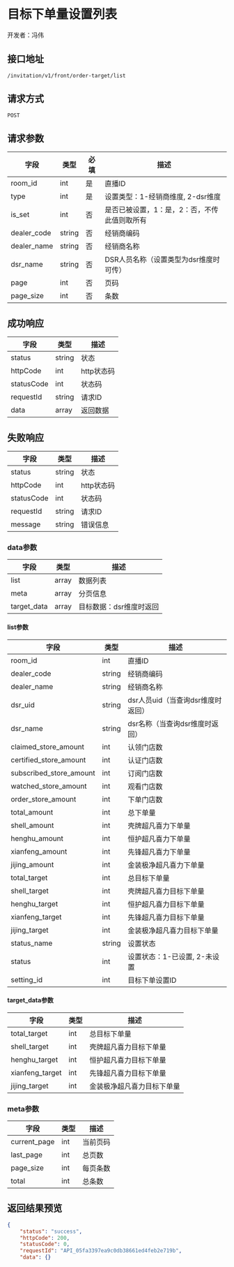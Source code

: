 # 目标下单量设置列表

开发者：冯伟

## 接口地址

`/invitation/v1/front/order-target/list`

## 请求方式

`POST`

## 请求参数

| 字段 | 类型   | 必填 | 描述     |
| ---- | ------ | ---- | -------- |
| room_id | int | 是   |  直播ID |
| type   | int    | 是   | 设置类型：1-经销商维度, 2-dsr维度   |
| is_set   | int    | 否   | 是否已被设置，1：是，2：否，不传此值则取所有   |
| dealer_code   | string    | 否   | 经销商编码   |
| dealer_name   | string    | 否   | 经销商名称   |
| dsr_name   | string    | 否   | DSR人员名称（设置类型为dsr维度时可传）   |
| page   | int    | 否   | 页码   |
| page_size   | int    | 否   | 条数   |

## 成功响应

| 字段       | 类型    | 描述        |
| ---------- | ------- | ----------- |
| status    | string  | 状态    |
| httpCode     | int  | http状态码    |
| statusCode | int  | 状态码 |
| requestId | string  | 请求ID |
| data  | array  | 返回数据      |

## 失败响应

| 字段       | 类型    | 描述        |
| ---------- | ------- | ----------- |
| status    | string  | 状态    |
| httpCode     | int  | http状态码    |
| statusCode | int  | 状态码 |
| requestId | string  | 请求ID |
| message  | string  | 错误信息      |

### data参数

| 字段 | 类型 | 描述 |
| --- | --- | --- |
| list | array | 数据列表 |
| meta | array | 分页信息 |
| target_data | array | 目标数据：dsr维度时返回 |

#### list参数

| 字段 | 类型 | 描述 |
| --- | --- | --- |
| room_id | int | 直播ID |
| dealer_code | string | 经销商编码 |
| dealer_name | string | 经销商名称 |
| dsr_uid | string | dsr人员uid（当查询dsr维度时返回） |
| dsr_name | string | dsr名称（当查询dsr维度时返回） |
| claimed_store_amount | int | 认领门店数 |
| certified_store_amount | int | 认证门店数 |
| subscribed_store_amount | int | 订阅门店数 |
| watched_store_amount | int | 观看门店数 |
| order_store_amount | int | 下单门店数 |
| total_amount | int | 总下单量 |
| shell_amount | int | 壳牌超凡喜力下单量 |
| henghu_amount | int | 恒护超凡喜力下单量 |
| xianfeng_amount | int | 先锋超凡喜力下单量 |
| jijing_amount | int | 金装极净超凡喜力下单量 |
| total_target | int | 总目标下单量 |
| shell_target | int | 壳牌超凡喜力目标下单量 |
| henghu_target | int | 恒护超凡喜力目标下单量 |
| xianfeng_target | int | 先锋超凡喜力目标下单量 |
| jijing_target | int | 金装极净超凡喜力目标下单量 |
| status_name | string | 设置状态 |
| status | int | 设置状态：1-已设置, 2-未设置 |
| setting_id   | int | 目标下单设置ID   |

#### target_data参数

| 字段 | 类型 | 描述 |
| --- | --- | --- |
| total_target | int | 总目标下单量 |
| shell_target | int | 壳牌超凡喜力目标下单量 |
| henghu_target | int | 恒护超凡喜力目标下单量 |
| xianfeng_target | int | 先锋超凡喜力目标下单量 |
| jijing_target | int | 金装极净超凡喜力目标下单量 |

### meta参数

| 字段 | 类型 | 描述 |
| --- | --- | --- |
| current_page | int | 当前页码 |
| last_page | int | 总页数 |
| page_size | int | 每页条数 |
| total | int | 总条数 |

## 返回结果预览

```json
{
    "status": "success",
    "httpCode": 200,
    "statusCode": 0,
    "requestId": "API_05fa3397ea9c0db38661ed4feb2e719b",
    "data": {}
```